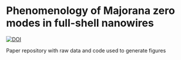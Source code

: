 # Phenomenology of Majorana zero modes in full-shell nanowires
[![DOI](https://zenodo.org/badge/733446015.svg)](https://zenodo.org/doi/10.5281/zenodo.10406302)

Paper repository with raw data and code used to generate figures

